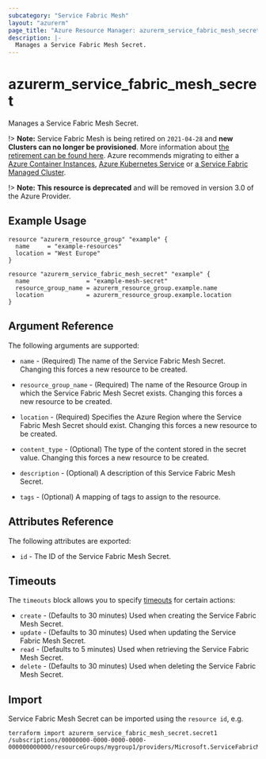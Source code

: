 ```yaml
---
subcategory: "Service Fabric Mesh"
layout: "azurerm"
page_title: "Azure Resource Manager: azurerm_service_fabric_mesh_secret"
description: |-
  Manages a Service Fabric Mesh Secret.
---
```


# azurerm_service_fabric_mesh_secret

Manages a Service Fabric Mesh Secret.

!> **Note:** Service Fabric Mesh is being retired on `2021-04-28` and **new Clusters can no longer be provisioned**. More information about [the retirement can be found here](https://azure.microsoft.com/en-us/updates/azure-service-fabric-mesh-preview-retirement/). Azure recommends migrating to either a [Azure Container Instances](https://registry.terraform.io/providers/hashicorp/azurerm/latest/docs/resources/container_group), [Azure Kubernetes Service](https://registry.terraform.io/providers/hashicorp/azurerm/latest/docs/resources/kubernetes_cluster) or [a Service Fabric Managed Cluster](https://registry.terraform.io/providers/hashicorp/azurerm/latest/docs/resources/service_fabric_cluster).

!> **Note:** **This resource is deprecated** and will be removed in version 3.0 of the Azure Provider.

## Example Usage


```hcl
resource "azurerm_resource_group" "example" {
  name     = "example-resources"
  location = "West Europe"
}

resource "azurerm_service_fabric_mesh_secret" "example" {
  name                = "example-mesh-secret"
  resource_group_name = azurerm_resource_group.example.name
  location            = azurerm_resource_group.example.location
}
```

## Argument Reference

The following arguments are supported:

* `name` - (Required) The name of the Service Fabric Mesh Secret. Changing this forces a new resource to be created.

* `resource_group_name` - (Required) The name of the Resource Group in which the Service Fabric Mesh Secret exists. Changing this forces a new resource to be created.

* `location` - (Required) Specifies the Azure Region where the Service Fabric Mesh Secret should exist. Changing this forces a new resource to be created.

* `content_type` - (Optional) The type of the content stored in the secret value. Changing this forces a new resource to be created.

* `description` - (Optional) A description of this Service Fabric Mesh Secret.

* `tags` - (Optional) A mapping of tags to assign to the resource.

## Attributes Reference

The following attributes are exported:

* `id` - The ID of the Service Fabric Mesh Secret.

## Timeouts

The `timeouts` block allows you to specify [timeouts](https://www.terraform.io/docs/configuration/resources.html#timeouts) for certain actions:

* `create` - (Defaults to 30 minutes) Used when creating the Service Fabric Mesh Secret.
* `update` - (Defaults to 30 minutes) Used when updating the Service Fabric Mesh Secret.
* `read` - (Defaults to 5 minutes) Used when retrieving the Service Fabric Mesh Secret.
* `delete` - (Defaults to 30 minutes) Used when deleting the Service Fabric Mesh Secret.

## Import

Service Fabric Mesh Secret can be imported using the `resource id`, e.g.

```shell
terraform import azurerm_service_fabric_mesh_secret.secret1 /subscriptions/00000000-0000-0000-0000-000000000000/resourceGroups/mygroup1/providers/Microsoft.ServiceFabricMesh/secrets/secret1
```
